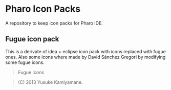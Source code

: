 # Pharo Icon Packs
A repository to keep icon packs for Pharo IDE.

## Fugue icon pack

This is a derivate of idea + eclipse icon pack with icons replaced with fugue ones.
Also some icons where made by David Sánchez Gregori by modifying some fugue icons.

> Fugue Icons

> (C) 2013 Yusuke Kamiyamane.